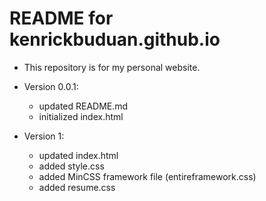 # README for kenrickbuduan.github.io

* This repository is for my personal website.

* Version 0.0.1:
  - updated README.md
  - initialized index.html

* Version 1:
  - updated index.html
  - added style.css
  - added MinCSS framework file (entireframework.css)
  - added resume.css
